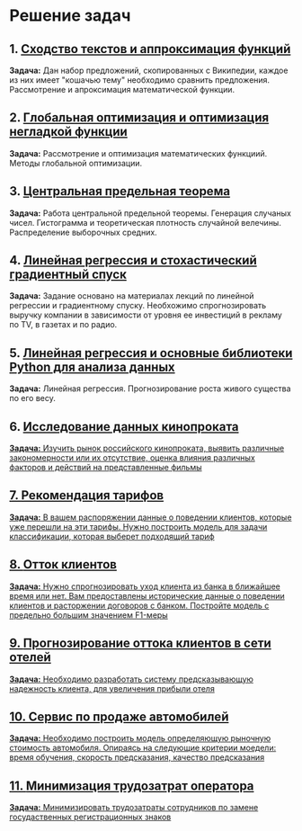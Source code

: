# Решение задач

## 1. <a href="https://github.com/satsukae/task_solution/blob/main/1.%20Сходство%20текстов%20и%20аппроксимация%20функций.ipynb">Сходство текстов и аппроксимация функций</a>

**Задача:**
Дан набор предложений, скопированных с Википедии, каждое из них имеет "кошачью тему" необходимо сравнить предложения. Рассмотрение и апроксимация математической функции.

## 2. <a href="https://github.com/satsukae/task_solution/blob/main/2.%20Оптимизация%20в%20Python.%20Глобальная%20оптимизация%20и%20оптимизация%20негладкой%20функции.ipynb">Глобальная оптимизация и оптимизация негладкой функции</a>

**Задача:**
Рассмотрение и оптимизация математических функциий. Методы глобальной оптимизации. 

## 3. <a href="https://github.com/satsukae/task_solution/blob/main/3.%20Центральная%20предельная%20теорема%20своими%20руками.ipynb">Центральная предельная теорема</a>

**Задача:**
Работа центральной предельной теоремы. Генерация случаных чисел. Гистограмма и теоретическая плотность случайной велечины. Распределение выборочных средних.

## 4. <a href="https://github.com/satsukae/task_solution/blob/main/4.%20Линейная%20регрессия%20и%20стохастический%20градиентный%20спуск.ipynb">Линейная регрессия и стохастический градиентный спуск</a>

**Задача:**
Задание основано на материалах лекций по линейной регрессии и градиентному спуску. Необхожимо спрогнозировать выручку компании в зависимости от уровня ее инвестиций в рекламу по TV, в газетах и по радио.

## 5. <a href="https://github.com/satsukae/task_solution/blob/main/5.%20Линейная%20регрессия%20и%20основные%20библиотеки%20Python%20для%20анализа%20данных%20и%20научных%20вычислений.ipynb"> Линейная регрессия и основные библиотеки Python для анализа данных</a>

**Задача:**
Линейная регрессия. Прогнозирование роста живого существа по его весу.

## 6. <a href="https://github.com/satsukae/task_solution/blob/main/6.%20Исследование%20данных%20кинопроката.ipynb"> Исследование данных кинопроката

**Задача:**
Изучить рынок российского кинопроката, выявить различные закономерности или их отсутствие, оценка влияния различных факторов и действий на представленные фильмы

## 7. <a href="https://github.com/satsukae/task_solution/blob/main/7.%20Рекомендация%20тарифов.ipynb"> Рекомендация тарифов

**Задача:**
В вашем распоряжении данные о поведении клиентов, которые уже перешли на эти тарифы. Нужно построить модель для задачи классификации, которая выберет подходящий тариф

## 8. <a href="https://github.com/satsukae/task_solution/blob/main/8.%20Отток%20клиентов.ipynb">Отток клиентов

**Задача:**
Нужно спрогнозировать уход клиента из банка в ближайшее время или нет. Вам предоставлены исторические данные о поведении клиентов и расторжении договоров с банком. Постройте модель с предельно большим значением F1-меры 

## 9. <a href="https://github.com/satsukae/task_solution/blob/main/9.%20Прогонозирование%20оттока%20клиентов%20в%20сети%20отелей.ipynb">  Прогнозирование оттока клиентов в сети отелей
  
**Задача:**
Необходимо разработать систему предсказывающую надежность клиента, для увеличения прибыли отеля
  
## 10. <a href="https://github.com/satsukae/task_solution/blob/main/10.%20Сервис%20по%20продаже%20автомобилей.ipynb"> Сервис по продаже автомобилей
  
**Задача:**
Необходимо построить модель определяющую рыночную стоимость автомобиля. Опираясь на следующие критерии моедели: время обучения, скорость предсказания, качество предсказания 

## 11. <a href="https://github.com/satsukae/task_solution/blob/main/11.%20Минимизировать%20трудозатраты%20сотрудников%20по%20замене%20ГРЗ.ipynb"> Минимизация трудозатрат оператора
  
**Задача:**
Минимизировать трудозатраты сотрудников по замене госудаственных регистрационных знаков
